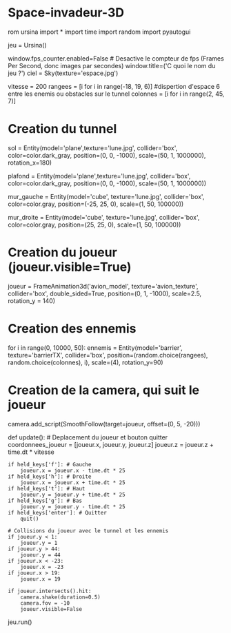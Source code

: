 # Space-invadeur-3D
rom ursina import *
import time
import random
import pyautogui

jeu = Ursina()

window.fps_counter.enabled=False # Desactive le compteur de fps (Frames Per Second, donc images par secondes)
window.title=('C quoi le nom du jeu ?')
ciel = Sky(texture='espace.jpg')

vitesse = 200
rangees = [i for i in range(-18, 19, 6)] #dispertion d'espace 6 entre les enemis ou obstacles sur le tunnel
colonnes = [i for i in range(2, 45, 7)]

# Creation du tunnel
sol = Entity(model='plane',texture='lune.jpg', collider='box', color=color.dark_gray,
             position=(0, 0, -1000), scale=(50, 1, 1000000), rotation_x=180)


plafond = Entity(model='plane',texture='lune.jpg', collider='box', color=color.dark_gray,
                 position=(0, 0, -1000), scale=(50, 1, 1000000))

mur_gauche = Entity(model='cube', texture='lune.jpg', collider='box', color=color.gray,
                      position=(-25, 25, 0), scale=(1, 50, 100000))

mur_droite = Entity(model='cube', texture='lune.jpg', collider='box', color=color.gray,
                      position=(25, 25, 0), scale=(1, 50, 100000))

# Creation du joueur (joueur.visible=True)
joueur = FrameAnimation3d('avion_model', texture='avion_texture', collider='box',
                          double_sided=True, position=(0, 1, -1000), scale=2.5, rotation_y = 140)

# Creation des ennemis
for i in range(0, 10000, 50):
    ennemis = Entity(model='barrier', texture='barrierTX', collider='box',
                     position=(random.choice(rangees), random.choice(colonnes), i), scale=(4), rotation_y=90)

# Creation de la camera, qui suit le joueur
camera.add_script(SmoothFollow(target=joueur, offset=(0, 5, -20)))

def update():
    # Deplacement du joueur et bouton quitter
    coordonnees_joueur = [joueur.x, joueur.y, joueur.z]
    joueur.z = joueur.z + time.dt * vitesse

    if held_keys['f']: # Gauche
        joueur.x = joueur.x - time.dt * 25
    if held_keys['h']: # Droite
        joueur.x = joueur.x + time.dt * 25
    if held_keys['t']: # Haut
        joueur.y = joueur.y + time.dt * 25
    if held_keys['g']: # Bas
        joueur.y = joueur.y - time.dt * 25
    if held_keys['enter']: # Quitter
        quit()
    
    # Collisions du joueur avec le tunnel et les ennemis
    if joueur.y < 1:
        joueur.y = 1
    if joueur.y > 44:
        joueur.y = 44
    if joueur.x < -23:
        joueur.x = -23
    if joueur.x > 19:
        joueur.x = 19
    
    if joueur.intersects().hit:
        camera.shake(duration=0.5)
        camera.fov = -10
        joueur.visible=False

jeu.run()
